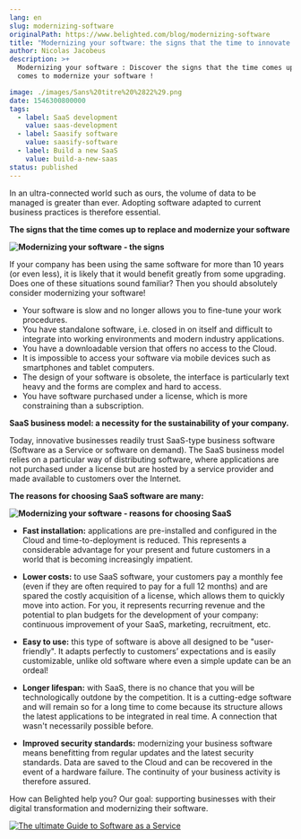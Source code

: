 ```yaml
---
lang: en
slug: modernizing-software
originalPath: https://www.belighted.com/blog/modernizing-software
title: "Modernizing your software: the signs that the time to innovate has come"
author: Nicolas Jacobeus
description: >+
  Modernizing your software : Discover the signs that the time comes up when it
  comes to modernize your software !

image: ./images/Sans%20titre%20%2822%29.png
date: 1546300800000
tags:
  - label: SaaS development
    value: saas-development
  - label: Saasify software
    value: saasify-software
  - label: Build a new SaaS
    value: build-a-new-saas
status: published
---
```

In an ultra-connected world such as ours, the volume of data to be managed is greater than ever. Adopting software adapted to current business practices is therefore essential.

**The signs that the time comes up to replace and modernize your software**

**![Modernizing your software - the signs](/images/legacy/tuyDXl57CQO9okZ-V1JFs.png)**

If your company has been using the same software for more than 10 years (or even less), it is likely that it would benefit greatly from some upgrading. Does one of these situations sound familiar? Then you should absolutely consider modernizing your software!

*   Your software is slow and no longer allows you to fine-tune your work procedures.
*   You have standalone software, i.e. closed in on itself and difficult to integrate into working environments and modern industry applications.
*   You have a downloadable version that offers no access to the Cloud. 
*   It is impossible to access your software via mobile devices such as smartphones and tablet computers.
*   The design of your software is obsolete, the interface is particularly text heavy and the forms are complex and hard to access.
*   You have software purchased under a license, which is more constraining than a subscription.

**SaaS business model: a necessity for the sustainability of your company.** 

Today, innovative businesses readily trust SaaS-type business software (Software as a Service or software on demand). The SaaS business model relies on a particular way of distributing software, where applications are not purchased under a license but are hosted by a service provider and made available to customers over the Internet. 

**The reasons for choosing SaaS software are many:**

**![Modernizing your software - reasons for choosing SaaS](/images/legacy/QR1BGN0rIKpRu2XIOHdxB.png)**

*   **Fast installation:** applications are pre-installed and configured in the Cloud and time-to-deployment is reduced. This represents a considerable advantage for your present and future customers in a world that is becoming increasingly impatient.  
      
    
*   **Lower costs:** to use SaaS software, your customers pay a monthly fee (even if they are often required to pay for a full 12 months) and are spared the costly acquisition of a license, which allows them to quickly move into action. For you, it represents recurring revenue and the potential to plan budgets for the development of your company: continuous improvement of your SaaS, marketing, recruitment, etc.  
      
    
*   **Easy to use:** this type of software is above all designed to be "user-friendly". It adapts perfectly to customers’ expectations and is easily customizable, unlike old software where even a simple update can be an ordeal!  
      
    
*   **Longer lifespan:** with SaaS, there is no chance that you will be technologically outdone by the competition. It is a cutting-edge software and will remain so for a long time to come because its structure allows the latest applications to be integrated in real time. A connection that wasn't necessarily possible before.  
      
    
*   **Improved security standards:** modernizing your business software means benefitting from regular updates and the latest security standards. Data are saved to the Cloud and can be recovered in the event of a hardware failure. The continuity of your business activity is therefore assured.

How can Belighted help you? Our goal: supporting businesses with their digital transformation and modernizing their software. 

[![The ultimate Guide to Software as a Service](/images/legacy-cta/axTDnlmGeCfdTR5eawUvn.png)](https://cta-redirect.hubspot.com/cta/redirect/1684659/0b551323-0d58-4d8c-882c-e42a03a01459)